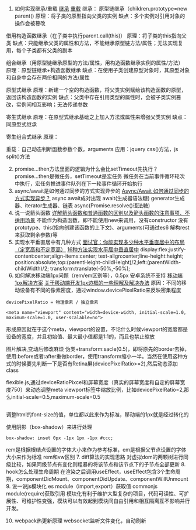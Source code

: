 1. 如何实现继承/重载
[继承](https://juejin.cn/post/6844903696111763470)
[重载](https://juejin.cn/post/6844903636154187790)
继承：
原型链继承（children.prototype=new parent()
原理：将子类的原型指向父类的实例
缺点：多个实例对引用对象的操作会被篡改

借用构造函数继承（在子类中执行parent.call(this)）
原理：将子类的this指向父类
缺点：只能继承父类的属性和方法，不能继承原型链方法/属性；无法实现复用，每个子类都有父类的副本

组合继承（用原型链继承原型的方法/属性，用构造函数继承实例的属性/方法）
原理：原型链继承+构造函数继承
缺点：在使用子类创建原型对象时，其原型对象和自身中会存在两份相同的方法/属性

原型式继承
原理：新建一个空的构造函数，将父类实例赋给该构造函数的原型，返回该构造函数的实例
缺点：父类中存在引用类型的属性时，会被子类实例篡改，实例间相互影响；无法传递参数

寄生式继承
原理：在原型式继承基础之上加入方法或属性来增强父类实例
缺点：同原型式继承

寄生组合式继承
原理：

重载：自己动态判断函数参数个数，arguments
应用：jquery css()方法，js split()方法

2. promise...then方法里面的逻辑为什么会比setTimeout先执行？
promise...then是微任务，setTimeout是宏任务
微任务在当前事件循环轮次中执行，宏任务推进事件队列在下一轮事件循环开始执行
3. async/await是如何通过同步的方式实现异步的
[Async/Await 如何通过同步的方式实现异步？](https://cloud.tencent.com/developer/article/1804118)
async await成对出现
await(生成器语法糖) generator生成器、iterator生成器、链表
async(Promise.resolve()语法糖)
4. 说一说箭头函数
[详解箭头函数和普通函数的区别以及箭头函数的注意事项、不适用场景](https://juejin.cn/post/6844903801799835655)
不能作为构造函数，即不能使用new来调用，没有constructor
没有prototype、this(指向创建该函数的上下文)、arguments(可通过es6 解构rest来获取剩余参数)等
5. 实现水平垂直居中有几种方式
[面试官：你能实现多少种水平垂直居中的布局（定宽高和不定宽高）](https://juejin.cn/post/6844903982960214029)
[16种方法实现水平居中垂直居中](https://juejin.cn/post/6844903474879004680)
display:flex;justify-content:center;align-items:center;
text-align:center;line-height:height;
position:absolute;top:(parentHeight-childHeight)/2;left:(parentWidth-childWidth)/2;
transform:translate(-50%,-50%);
6. 如何解决移动端1px问题（rem/em区别等），0.5px 安卓系统不支持
[移动端1px解决方案](https://juejin.cn/post/6844903877947424782)
[关于移动端开发1px边框的一些理解及解决办法](https://juejin.cn/post/6844903506185289735)
原因：不同的移动设备有不同的像素密度，通过window.devicePixelRatio来反映密集程度
```
devicePixelRatio = 物理像素 / 独立像素
```
```
<meta name="viewport" content="width=device-width, initial-scale=1.0, maximum-scale=1.0, user-scalable=no">
```
形成原因就在于这个meta，viewport的设置，不论什么时候viewport的宽度都是设备的宽度，并且初始值、最大最小值都是1:1的，而且也禁止缩放

图片解决,变动后修改麻烦
伪类+transform:sacle(0.5)，即将原先的border去掉，使用:before或者:after重做border，使用transform缩小一半。当然在使用这种方式的时候要先判断一下是否有Retina屏(devicePixelRatio>=2),然后动态添加class

flexible.js,通过deviceRatioPixcel和屏幕宽度（真实的屏幕宽度和自定的屏幕宽度750）来动态调整meta viewport标签中缩放比例，比如devicePixelRatio=2,那么initial-scale=0.5,maximum-scale=0.5
```

```
调整html的font-size的值，单位都以此来作为标准，移动端的1px就是经过转化的

使用阴影（box-shadow）来进行处理
```
box-shadow: inset 0px -1px 1px -1px #ccc;
```

rem是根据根结点设置的字体大小来作为参考标准，em是根据父节点设置的字体大小来作为标准
rem和vw区别
7. diff算法的实现思路
对虚拟dom的两颗树进行同级比较，如果同级节点有变化则粗暴的将该节点和该节点下的子节点全部更新
8. hook怎么处理生命周期
在渲染之后调用useEffect，useEffect包含3个生命周期，componentDidMount、componentDidUpdate、componentWillUnmount
9. 说一说js模块化
es module（import,export）获取值
commonjs module(require)获取引用
模块化有利于维护大型复杂的项目，代码可读性、可扩展性、可维护性变强，模块可以有效起到模块间自由引用和相互隔离互不影响并行开发。

10. webpack热更新原理
websocket监听文件变化，自动刷新